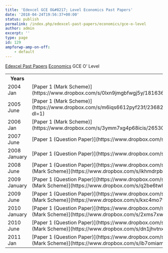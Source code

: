 ```yaml
---
title: 'Edexcel GCE O&#8217; Level Economics Past Papers'
date: '2018-04-24T19:56:37+00:00'
status: publish
permalink: /index.php/edexcel-past-papers/economics/gce-o-level
author: admin
excerpt: ''
type: page
id: 129
ampforwp-amp-on-off:
    - default
---
```

[Edexcel Past Papers](/index.php/edexcel-past-papers/)  [Economics](/index.php/edexcel-past-papers/economics)  GCE O’ Level

<table class="table" style="width:100%"><tbody><tr><th> Years</th><th> Download</th></tr><tr><td>2004 Jan</td><td> [Paper 1 (Mark Scheme)](https://www.dropbox.com/s/0lxn9jmgbfwgj5y/181636_7120_Economics_Report_Jan_2004.pdf?dl=1)</td></tr><tr><td>2005 June</td><td> [Paper 1 (Mark Scheme)](https://www.dropbox.com/s/m6iqs6612pyf23f/236828_OL_Economics___7120_MS_Examiner_Report___June_2005.pdf?dl=1)</td></tr><tr><td>2006 Jan</td><td> [Paper 1 (Mark Scheme)](https://www.dropbox.com/s/3ymm7xg4p68icis/265303_O_Level_Economics_7120_Mark_Scheme_Jan_2006.pdf?dl=1)</td></tr><tr><td>2007 June</td><td> [Paper 1 (Question Paper)](https://www.dropbox.com/s/ycmv4imu0vvo5in/7120_01_que_20070510.pdf?dl=1)</td></tr><tr><td>2008 January</td><td> [Paper 1 (Question Paper)](https://www.dropbox.com/s/rk6pp9ppvu1lqt8/7120%20-%20Economics.pdf?dl=1)</td></tr><tr><td>2008 June</td><td> [Paper 1 (Question Paper)](https://www.dropbox.com/s/vikguafhzuj3ujh/7120-01EconomicsOrdinary.pdf?dl=1)  
[Paper 1 (Mark Scheme)](https://www.dropbox.com/s/ikhmdrpb7y3wmfx/7120_O_Level_Economics_20080801_msc.pdf?dl=1)</td></tr><tr><td>2009 January</td><td> [Paper 1 (Question Paper)](https://www.dropbox.com/s/0whmflg4jsbwvd5/7120_01_que_20090113.pdf?dl=1)  
[Paper 1 (Mark Scheme)](https://www.dropbox.com/s/q2be6twhpjramro/7120_01_rms_20090312.pdf?dl=1)</td></tr><tr><td>2009 June</td><td> [Paper 1 (Question Paper)](https://www.dropbox.com/s/ye8wjgzhfq7e6b4/7120_01_que_20090507.pdf?dl=1)  
[Paper 1 (Mark Scheme)](https://www.dropbox.com/s/kxc4mo7te05ottd/7120_Olevel_Economics_msc_20090717.pdf?dl=1)</td></tr><tr><td>2010 January</td><td> [Paper 1 (Question Paper)](https://www.dropbox.com/s/bzy6n97349nvjve/7120_01_que_20100112.pdf?dl=1)  
[Paper 1 (Mark Scheme)](https://www.dropbox.com/s/2xms7xw1md2vb4t/7120_01_msc_20100212.pdf?dl=1)</td></tr><tr><td>2010 June</td><td> [Paper 1 (Question Paper)](https://www.dropbox.com/s/b6edbm9r4nrv499/7120_01_que_20100512.pdf?dl=1)  
[Paper 1 (Mark Scheme)](https://www.dropbox.com/s/dn1jhvtnx8ajwuw/7120_01_msc_20100716.pdf?dl=1)</td></tr><tr><td>2011 Jan</td><td> [Paper 1 (Question Paper)](https://www.dropbox.com/s/qf9dwc53nbdob9o/7120_01_que_20110111.pdf?dl=1)  
[Paper 1 (Mark Scheme)](https://www.dropbox.com/s/ib7omiamxeybd0i/7120_01_rms_20110309.pdf?dl=1)</td></tr></tbody></table>